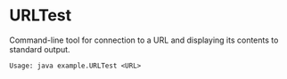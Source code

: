 # URLTest

Command-line tool for connection to a URL and displaying its contents to standard output.

    Usage: java example.URLTest <URL>
